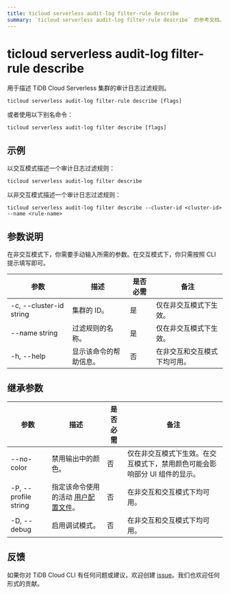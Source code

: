 ```yaml
---
title: ticloud serverless audit-log filter-rule describe
summary: `ticloud serverless audit-log filter-rule describe` 的参考文档。
---
```


# ticloud serverless audit-log filter-rule describe

用于描述 TiDB Cloud Serverless 集群的审计日志过滤规则。

```shell
ticloud serverless audit-log filter-rule describe [flags]
```

或者使用以下别名命令：

```shell
ticloud serverless audit-log filter describe [flags]
```

## 示例

以交互模式描述一个审计日志过滤规则：

```shell
ticloud serverless audit-log filter describe
```

以非交互模式描述一个审计日志过滤规则：

```shell
ticloud serverless audit-log filter describe --cluster-id <cluster-id> --name <rule-name>
```

## 参数说明

在非交互模式下，你需要手动输入所需的参数。在交互模式下，你只需按照 CLI 提示填写即可。

| 参数                     | 描述                           | 是否必需 | 备注                                         |
|--------------------------|--------------------------------|----------|----------------------------------------------|
| -c, --cluster-id string  | 集群的 ID。                    | 是       | 仅在非交互模式下生效。                      |
| --name string            | 过滤规则的名称。               | 是       | 仅在非交互模式下生效。                      |
| -h, --help               | 显示该命令的帮助信息。          | 否       | 在非交互和交互模式下均可用。                |

## 继承参数

| 参数                  | 描述                                                                                  | 是否必需 | 备注                                                                                 |
|-----------------------|---------------------------------------------------------------------------------------|----------|--------------------------------------------------------------------------------------|
| --no-color            | 禁用输出中的颜色。                                                                   | 否       | 仅在非交互模式下生效。在交互模式下，禁用颜色可能会影响部分 UI 组件的显示。           |
| -P, --profile string  | 指定该命令使用的活动 [用户配置文件](/tidb-cloud/cli-reference.md#user-profile)。      | 否       | 在非交互和交互模式下均可用。                                                        |
| -D, --debug           | 启用调试模式。                                                                       | 否       | 在非交互和交互模式下均可用。                                                        |

## 反馈

如果你对 TiDB Cloud CLI 有任何问题或建议，欢迎创建 [issue](https://github.com/tidbcloud/tidbcloud-cli/issues/new/choose)。我们也欢迎任何形式的贡献。